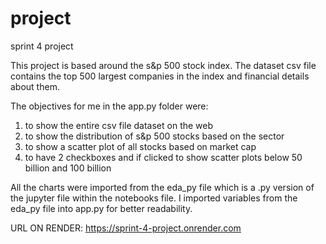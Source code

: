 # project
sprint 4 project

This project is based around the s&p 500 stock index. The dataset csv file contains the top 500 largest companies in the 
index and financial details about them. 

The objectives for me in the app.py folder were: 
1. to show the entire csv file dataset on the web
2. to show the distribution of s&p 500 stocks based on the sector
3. to show a scatter plot of all stocks based on market cap 
4. to have 2 checkboxes and if clicked to show scatter plots below 50 billion and 100 billion


All the charts were imported from the eda_py file which is a .py version of the jupyter file within the notebooks file. 
I imported variables from the eda_py file into app.py for better readability. 

URL ON RENDER: https://sprint-4-project.onrender.com
